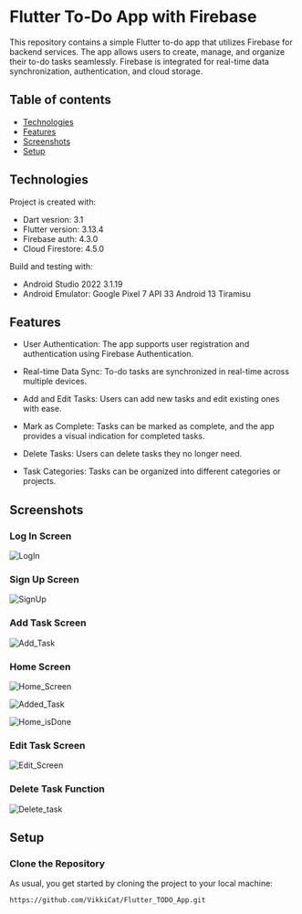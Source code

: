 # Flutter To-Do App with Firebase

This repository contains a simple Flutter to-do app that utilizes Firebase for backend services. The app allows users to create, manage, and organize their to-do tasks seamlessly. Firebase is integrated for real-time data synchronization, authentication, and cloud storage.

## Table of contents
* [Technologies](#technologies)
* [Features](#features)
* [Screenshots](#screenshots)
* [Setup](#setup)

## Technologies
Project is created with:
* Dart vesrion: 3.1
* Flutter version: 3.13.4
* Firebase auth: 4.3.0
* Cloud Firestore: 4.5.0

Build and testing with:
* Android Studio 2022 3.1.19
* Android Emulator:  Google Pixel 7 API 33 Android 13 Tiramisu

## Features

* User Authentication: The app supports user registration and authentication using Firebase Authentication.

* Real-time Data Sync: To-do tasks are synchronized in real-time across multiple devices.

* Add and Edit Tasks: Users can add new tasks and edit existing ones with ease.

* Mark as Complete: Tasks can be marked as complete, and the app provides a visual indication for completed tasks.

* Delete Tasks: Users can delete tasks they no longer need.

* Task Categories: Tasks can be organized into different categories or projects.

## Screenshots
### Log In Screen
![LogIn](https://github.com/VikkiCat/Flutter_TODO_App/assets/33381663/acd413d3-d9cd-4ba3-9208-d61a4f682726)

### Sign Up Screen
![SignUp](https://github.com/VikkiCat/Flutter_TODO_App/assets/33381663/b6f24ef4-a5ff-4a53-81d3-74da67f4db62)

### Add Task Screen
![Add_Task](https://github.com/VikkiCat/Flutter_TODO_App/assets/33381663/30561484-dfa3-4252-b049-c853ecfb754b)

### Home Screen
![Home_Screen](https://github.com/VikkiCat/Flutter_TODO_App/assets/33381663/bbaf7812-24f0-414e-b746-3d471c8ea74b)

![Added_Task](https://github.com/VikkiCat/Flutter_TODO_App/assets/33381663/d324b236-115a-4477-baea-bc9776e2ea82)

![Home_isDone](https://github.com/VikkiCat/Flutter_TODO_App/assets/33381663/e998e5e5-af3d-4a0d-816b-9228cdd4349e)

### Edit Task Screen
![Edit_Screen](https://github.com/VikkiCat/Flutter_TODO_App/assets/33381663/5a37f026-ff23-465c-95ba-1eff99046656)

### Delete Task Function
![Delete_task](https://github.com/VikkiCat/Flutter_TODO_App/assets/33381663/5ff0ae30-fd05-4cc2-93be-5ca074710399)

## Setup
### Clone the Repository
As usual, you get started by cloning the project to your local machine:
``````
https://github.com/VikkiCat/Flutter_TODO_App.git
``````

